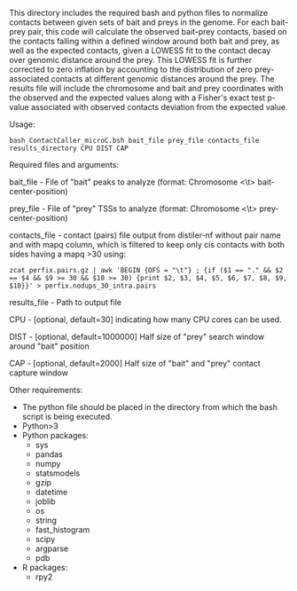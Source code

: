 This directory includes the required bash and python files to normalize contacts between given sets of bait and preys in the genome. 
For each bait-prey pair, this code will calculate the observed bait-prey contacts, based on the contacts falling within a defined window
around both bait and prey, as well as the expected contacts, given a LOWESS fit to the contact decay over genomic distance around the prey.
This LOWESS fit is further corrected to zero inflation by accounting to the distribution of zero prey-associated contacts at different
genomic distances around the prey. The results file will include the chromosome and bait and prey coordinates with the observed and the expected
values along with a Fisher's exact test p-value associated with observed contacts deviation from the expected value.

Usage:

    bash ContactCaller_microC.bsh bait_file prey_file contacts_file results_directory CPU DIST CAP

Required files and arguments:

bait_file - File of "bait" peaks to analyze (format: Chromosome <\t> bait-center-position)

prey_file - File of "prey" TSSs to analyze (format: Chromosome <\t> prey-center-position)

contacts_file - contact (pairs) file output from distiler-nf without pair name and with mapq column, which is filtered to keep only cis contacts with both sides having a mapq >30 using: 

    zcat perfix.pairs.gz | awk 'BEGIN {OFS = "\t"} ; {if ($1 == "." && $2 == $4 && $9 >= 30 && $10 >= 30) {print $2, $3, $4, $5, $6, $7, $8, $9, $10}}' > perfix.nodups_30_intra.pairs
results_file - Path to output file

CPU - [optional, default=30] indicating how many CPU cores can be used.

DIST - [optional, default=1000000] Half size of "prey" search window around "bait" position

CAP - [optional, default=2000] Half size of "bait" and "prey" contact capture window

Other requirements:

- The python file should be placed in the directory from which the bash script is being executed.
- Python>3
- Python packages:
  * sys
  * pandas
  * numpy
  * statsmodels
  * gzip
  * datetime
  * joblib
  * os
  * string
  * fast_histogram
  * scipy
  * argparse
  * pdb
- R packages:
  * rpy2
